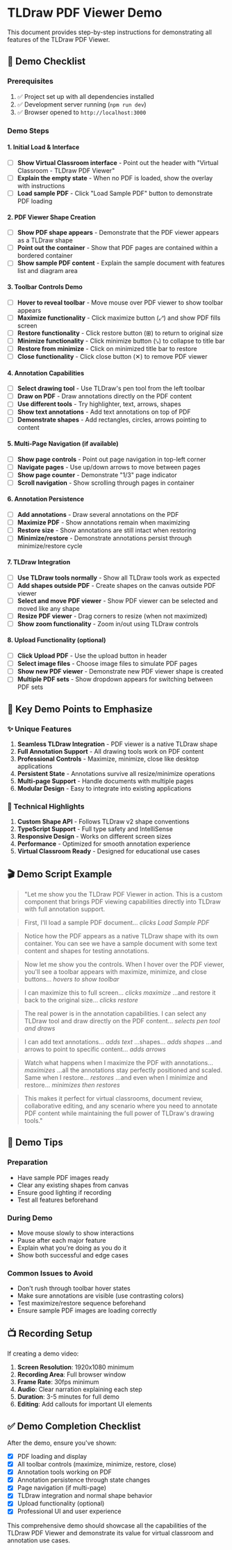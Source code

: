 # TLDraw PDF Viewer Demo

This document provides step-by-step instructions for demonstrating all features of the TLDraw PDF Viewer.

## 🎥 Demo Checklist

### Prerequisites
1. ✅ Project set up with all dependencies installed
2. ✅ Development server running (`npm run dev`)
3. ✅ Browser opened to `http://localhost:3000`

### Demo Steps

#### 1. Initial Load & Interface
- [ ] **Show Virtual Classroom interface** - Point out the header with "Virtual Classroom - TLDraw PDF Viewer"
- [ ] **Explain the empty state** - When no PDF is loaded, show the overlay with instructions
- [ ] **Load sample PDF** - Click "Load Sample PDF" button to demonstrate PDF loading

#### 2. PDF Viewer Shape Creation
- [ ] **Show PDF shape appears** - Demonstrate that the PDF viewer appears as a TLDraw shape
- [ ] **Point out the container** - Show that PDF pages are contained within a bordered container
- [ ] **Show sample PDF content** - Explain the sample document with features list and diagram area

#### 3. Toolbar Controls Demo
- [ ] **Hover to reveal toolbar** - Move mouse over PDF viewer to show toolbar appears
- [ ] **Maximize functionality** - Click maximize button (⤢) and show PDF fills screen
- [ ] **Restore functionality** - Click restore button (⊞) to return to original size
- [ ] **Minimize functionality** - Click minimize button (⤥) to collapse to title bar
- [ ] **Restore from minimize** - Click on minimized title bar to restore
- [ ] **Close functionality** - Click close button (✕) to remove PDF viewer

#### 4. Annotation Capabilities
- [ ] **Select drawing tool** - Use TLDraw's pen tool from the left toolbar
- [ ] **Draw on PDF** - Draw annotations directly on the PDF content
- [ ] **Use different tools** - Try highlighter, text, arrows, shapes
- [ ] **Show text annotations** - Add text annotations on top of PDF
- [ ] **Demonstrate shapes** - Add rectangles, circles, arrows pointing to content

#### 5. Multi-Page Navigation (if available)
- [ ] **Show page controls** - Point out page navigation in top-left corner
- [ ] **Navigate pages** - Use up/down arrows to move between pages
- [ ] **Show page counter** - Demonstrate "1/3" page indicator
- [ ] **Scroll navigation** - Show scrolling through pages in container

#### 6. Annotation Persistence
- [ ] **Add annotations** - Draw several annotations on the PDF
- [ ] **Maximize PDF** - Show annotations remain when maximizing
- [ ] **Restore size** - Show annotations are still intact when restoring
- [ ] **Minimize/restore** - Demonstrate annotations persist through minimize/restore cycle

#### 7. TLDraw Integration
- [ ] **Use TLDraw tools normally** - Show all TLDraw tools work as expected
- [ ] **Add shapes outside PDF** - Create shapes on the canvas outside PDF viewer
- [ ] **Select and move PDF viewer** - Show PDF viewer can be selected and moved like any shape
- [ ] **Resize PDF viewer** - Drag corners to resize (when not maximized)
- [ ] **Show zoom functionality** - Zoom in/out using TLDraw controls

#### 8. Upload Functionality (optional)
- [ ] **Click Upload PDF** - Use the upload button in header
- [ ] **Select image files** - Choose image files to simulate PDF pages
- [ ] **Show new PDF viewer** - Demonstrate new PDF viewer shape is created
- [ ] **Multiple PDF sets** - Show dropdown appears for switching between PDF sets

## 🎯 Key Demo Points to Emphasize

### ✨ Unique Features
1. **Seamless TLDraw Integration** - PDF viewer is a native TLDraw shape
2. **Full Annotation Support** - All drawing tools work on PDF content
3. **Professional Controls** - Maximize, minimize, close like desktop applications
4. **Persistent State** - Annotations survive all resize/minimize operations
5. **Multi-page Support** - Handle documents with multiple pages
6. **Modular Design** - Easy to integrate into existing applications

### 🔧 Technical Highlights
1. **Custom Shape API** - Follows TLDraw v2 shape conventions
2. **TypeScript Support** - Full type safety and IntelliSense
3. **Responsive Design** - Works on different screen sizes
4. **Performance** - Optimized for smooth annotation experience
5. **Virtual Classroom Ready** - Designed for educational use cases

## 🎬 Demo Script Example

> "Let me show you the TLDraw PDF Viewer in action. This is a custom component that brings PDF viewing capabilities directly into TLDraw with full annotation support.

> First, I'll load a sample PDF document... *clicks Load Sample PDF*

> Notice how the PDF appears as a native TLDraw shape with its own container. You can see we have a sample document with some text content and shapes for testing annotations.

> Now let me show you the controls. When I hover over the PDF viewer, you'll see a toolbar appears with maximize, minimize, and close buttons... *hovers to show toolbar*

> I can maximize this to full screen... *clicks maximize* ...and restore it back to the original size... *clicks restore*

> The real power is in the annotation capabilities. I can select any TLDraw tool and draw directly on the PDF content... *selects pen tool and draws*

> I can add text annotations... *adds text* ...shapes... *adds shapes* ...and arrows to point to specific content... *adds arrows*

> Watch what happens when I maximize the PDF with annotations... *maximizes* ...all the annotations stay perfectly positioned and scaled. Same when I restore... *restores* ...and even when I minimize and restore... *minimizes then restores*

> This makes it perfect for virtual classrooms, document review, collaborative editing, and any scenario where you need to annotate PDF content while maintaining the full power of TLDraw's drawing tools."

## 📱 Demo Tips

### Preparation
- Have sample PDF images ready
- Clear any existing shapes from canvas
- Ensure good lighting if recording
- Test all features beforehand

### During Demo
- Move mouse slowly to show interactions
- Pause after each major feature
- Explain what you're doing as you do it
- Show both successful and edge cases

### Common Issues to Avoid
- Don't rush through toolbar hover states
- Make sure annotations are visible (use contrasting colors)
- Test maximize/restore sequence beforehand
- Ensure sample PDF images are loading correctly

## 📺 Recording Setup

If creating a demo video:
1. **Screen Resolution**: 1920x1080 minimum
2. **Recording Area**: Full browser window
3. **Frame Rate**: 30fps minimum
4. **Audio**: Clear narration explaining each step
5. **Duration**: 3-5 minutes for full demo
6. **Editing**: Add callouts for important UI elements

## ✅ Demo Completion Checklist

After the demo, ensure you've shown:
- [x] PDF loading and display
- [x] All toolbar controls (maximize, minimize, restore, close)
- [x] Annotation tools working on PDF
- [x] Annotation persistence through state changes
- [x] Page navigation (if multi-page)
- [x] TLDraw integration and normal shape behavior
- [x] Upload functionality (optional)
- [x] Professional UI and user experience

This comprehensive demo should showcase all the capabilities of the TLDraw PDF Viewer and demonstrate its value for virtual classroom and annotation use cases.
